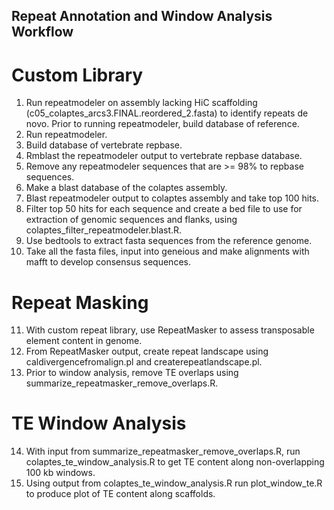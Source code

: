 ## Repeat Annotation and Window Analysis Workflow

# Custom Library

1. Run repeatmodeler on assembly lacking HiC scaffolding (c05_colaptes_arcs3.FINAL.reordered_2.fasta) to identify repeats de novo. Prior to running repeatmodeler, build database of reference. 
2. Run repeatmodeler. 
3. Build database of vertebrate repbase. 
4. Rmblast the repeatmodeler output to vertebrate repbase database. 
5. Remove any repeatmodeler sequences that are >= 98% to repbase sequences. 
6. Make a blast database of the colaptes assembly. 
7. Blast repeatmodeler output to colaptes assembly and take top 100 hits. 
8. Filter top 50 hits for each sequence and create a bed file to use for extraction of genomic sequences and flanks, using colaptes_filter_repeatmodeler.blast.R. 
9. Use bedtools to extract fasta sequences from the reference genome. 
10. Take all the fasta files, input into geneious and make alignments with mafft to develop consensus sequences. 

# Repeat Masking

11. With custom repeat library, use RepeatMasker to assess transposable element content in genome. 
12. From RepeatMasker output, create repeat landscape using caldivergencefromalign.pl and createrepeatlandscape.pl. 
13. Prior to window analysis, remove TE overlaps using summarize_repeatmasker_remove_overlaps.R. 

# TE Window Analysis

14. With input from summarize_repeatmasker_remove_overlaps.R, run colaptes_te_window_analysis.R to get TE content along non-overlapping 100 kb windows. 
15. Using output from colaptes_te_window_analysis.R run plot_window_te.R to produce plot of TE content along scaffolds. 
